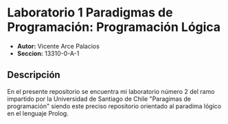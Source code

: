 # Laboratorio 1 Paradigmas de Programación: Programación Lógica
* **Autor:** Vicente Arce Palacios
* **Seccion:** 13310-0-A-1

## Descripción
En el presente repositorio se encuentra mi laboratorio número 2 del ramo impartido por la Universidad de Santiago de Chile "Paragimas de programación" siendo este preciso repositorio orientado al paradima lógico en el lenguaje Prolog.

